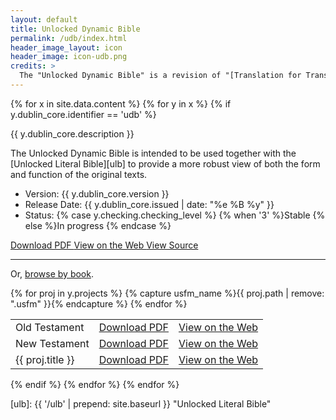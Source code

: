 ```yaml
---
layout: default
title: Unlocked Dynamic Bible
permalink: /udb/index.html
header_image_layout: icon
header_image: icon-udb.png
credits: >
  The "Unlocked Dynamic Bible" is a revision of "[Translation for Translators](https://git.door43.org/Door43/T4T)" (by Ellis W. Deibler Jr. made available under a [Creative Commons Attribution-ShareAlike 4.0 International](http://creativecommons.org/licenses/by-sa/4.0) license), designed by unfoldingWord and revised by the [Door43 World Missions Community](https://door43.org/). It is made available under a [Creative Commons Attribution-ShareAlike 4.0 International](https://creativecommons.org/licenses/by-sa/4.0/) license.
---
```


{% for x in site.data.content %} {% for y in x %} {% if y.dublin_core.identifier == 'udb' %}
<p>{{ y.dublin_core.description }}</p>
<p>The Unlocked Dynamic Bible is intended to be used together with the [Unlocked Literal Bible][ulb] to provide a more robust view of both the form and function of the original texts.</p>

<ul>
 <li>Version: {{ y.dublin_core.version }}</li>
 <li>Release Date: {{ y.dublin_core.issued | date: "%e %B %y" }}</li>
 <li>Status: {% case y.checking.checking_level %}
{% when '3' %}Stable {% else %}In progress
{% endcase %}</li>
</ul>

<div class="text-center">
 <p>
  <a class="btn btn-dark btn-sm" href="https://cdn.door43.org/en/{{ y.dublin_core.identifier }}/v{{ y.dublin_core.version }}/pdf/en_{{ y.dublin_core.identifier }}_v{{ y.dublin_core.version }}.pdf" title="{{ y.dublin_core.identifier | upcase }} Version {{ y.dublin_core.version }} PDF">
   <i class="fa fa-file-pdf-o"></i> Download PDF
  </a>
  <a class="btn btn-dark btn-sm" href="https://live.door43.org/u/Door43/en_udb/7b08d3201e/" title="{{ y.dublin_core.identifier | upcase }} Version {{ y.dublin_core.version }} Web">
   <i class="fa fa-globe"></i> View on the Web
  </a>
  <a class="btn btn-dark btn-sm" href="{{ y.dublin_core.url }}" title="{{ y.dublin_core.identifier | upcase }} Version {{ y.dublin_core.version }} Source">
   <i class="fa fa-archive"></i> View Source
  </a>
</p>
</div>

<hr>
<p>Or, <a data-toggle="collapse" href="#collapseBooks" aria-expanded="false" aria-controls="collapseBooks">browse by book</a>.
</p>

<div class="collapse" id="collapseBooks">
<table class="table table-striped table-responsive">
 <tbody>
  <tr>
   <td>Old Testament</td>
   <td><a href="https://cdn.door43.org/en/{{ y.dublin_core.identifier }}/v{{ y.dublin_core.version }}/pdf/en_{{ y.dublin_core.identifier }}_v{{ y.dublin_core.version }}_ot.pdf" title="{{ proj.title }} PDF"><i class="fa fa-file-pdf-o"></i> Download PDF</a></td>
   <td><a href="https://live.door43.org/u/Door43/en_udb/7b08d3201e/01-GEN.html" title="{{ proj.title }} Web"><i class="fa fa-globe"></i> View on the Web</a></td>
  </tr>
  <tr>
   <td>New Testament</td>
   <td><a href="https://cdn.door43.org/en/{{ y.dublin_core.identifier }}/v{{ y.dublin_core.version }}/pdf/en_{{ y.dublin_core.identifier }}_v{{ y.dublin_core.version }}_nt.pdf" title="{{ proj.title }} PDF"><i class="fa fa-file-pdf-o"></i> Download PDF</a></td>
   <td><a href="https://live.door43.org/u/Door43/en_udb/7b08d3201e/41-MAT.html" title="{{ proj.title }} Web"><i class="fa fa-globe"></i> View on the Web</a></td>
  </tr>
  {% for proj in y.projects %}
  {% capture usfm_name %}{{ proj.path | remove: ".usfm" }}{% endcapture %}
  <tr>
   <td>{{ proj.title }}</td>
   <td><a href="https://cdn.door43.org/en/{{ y.dublin_core.identifier }}/v{{ y.dublin_core.version }}/pdf/{{ usfm_name }}.pdf" title="{{ proj.title }} PDF"><i class="fa fa-file-pdf-o"></i> Download PDF</a></td>
   <td><a href="https://live.door43.org/u/Door43/en_udb/7b08d3201e/{{ usfm_name }}.html" title="{{ proj.title }} Web"><i class="fa fa-globe"></i> View on the Web</a></td>
  </tr>
  {% endfor %}
 </tbody>
</table>
</div>
{% endif %} {% endfor %} {% endfor %}

[ulb]: {{ '/ulb' | prepend: site.baseurl }} "Unlocked Literal Bible"

